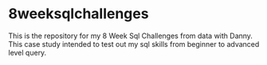 # 8weeksqlchallenges
This is the repository for my 8 Week Sql Challenges from data with Danny. This case study intended to test out my sql skills from beginner to advanced level query.
